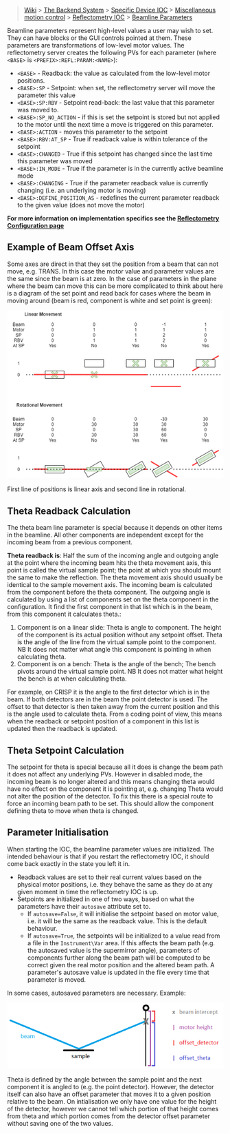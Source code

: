 > [Wiki](Home) > [The Backend System](The-Backend-System) > [Specific Device IOC](Specific-Device-IOC) > [Miscellaneous motion control](Miscellaneous-Motion-Control) > [Reflectometry IOC](Reflectometry-IOC) > [Beamline Parameters](Reflectometry-Beamline-Parameters)

Beamline parameters represent high-level values a user may wish to set. They can have blocks or the GUI controls pointed at them. These parameters are transformations of low-level motor values. The reflectometry server creates the following PVs for each parameter (where `<BASE>` is `<PREFIX>:REFL:PARAM:<NAME>`):

- `<BASE>` - Readback: the value as calculated from the low-level motor positions.
- `<BASE>:SP` - Setpoint: when set, the reflectometry server will move the parameter this value
- `<BASE>:SP:RBV` - Setpoint read-back: the last value that this parameter was moved to.
- `<BASE>:SP_NO_ACTION` - if this is set the setpoint is stored but not applied to the motor until the next time a move is triggered on this parameter.
- `<BASE>:ACTION` - moves this parameter to the setpoint
- `<BASE>:RBV:AT_SP` - True if readback value is within tolerance of the setpoint
- `<BASE>:CHANGED` - True if this setpoint has changed since the last time this parameter was moved
- `<BASE>:IN_MODE` - True if the parameter is in the currently active beamline mode
- `<BASE>:CHANGING` - True if the parameter readback value is currently changing (i.e. an underlying motor is moving)
- `<BASE>:DEFINE_POSITION_AS` - redefines the current parameter readback to the given value (does not move the motor)

**For more information on implementation specifics see the [Reflectometry Configuration page](https://github.com/ISISComputingGroup/ibex_developers_manual/wiki/Reflectometry-Configuration#beamline-parameters)**

## Example of Beam Offset Axis

Some axes are direct in that they set the position from a beam that can not move, e.g. TRANS. In this case the motor value and parameter values are the same since the beam is at zero. In the case of parameters in the plane where the beam can move this can be more complicated to think about here is a diagram of the set point and read back for cases where the beam in moving around (beam is red, component is white and set point is green):

![Relative parameter with motor positions](reflectometers/RelativeParameterWithMotor.png)

First line of positions is linear axis and second line in rotational.

## Theta Readback Calculation

The theta beam line parameter is special because it depends on other items in the beamline. All other components are independent except for the incoming beam from a previous component. 

**Theta readback is**: Half the sum of the incoming angle and outgoing angle at the point where the incoming beam hits the theta movement axis, this point is called the virtual sample point; the point at which you should mount the same to make the reflection. The theta movement axis should usually be identical to the sample movement axis. The incoming beam is calculated from the component before the theta component. The outgoing angle is calculated by using a list of components set on the theta component in the configuration. It find the first component in that list which is in the beam, from this component it calculates theta.: 

1. Component is on a linear slide: Theta is angle to component. The height of the component is its actual position without any setpoint offset. Theta is the angle of the line from the virtual sample point to the component. NB It does not matter what angle this component is pointing in when calculating theta.
2. Component is on a bench: Theta is the angle of the bench; The bench pivots around the virtual sample point. NB It does not matter what height the bench is at when calculating theta.

For example, on CRISP it is the angle to the first detector which is in the beam. If both detectors are in the beam the point detector is used. The offset to that detector is then taken away from the current position and this is the angle used to calculate theta. From a coding point of view, this means when the readback or setpoint position of a component in this list is updated then the readback is updated.

## Theta Setpoint Calculation

The setpoint for theta is special because all it does is change the beam path it does not affect any underlying PVs. However in disabled mode, the incoming beam is no longer altered and this means changing theta would have no effect on the component it is pointing at, e.g. changing Theta would not alter the position of the detector. To fix this there is a special route to force an incoming beam path to be set. This should allow the component defining theta to move when theta is changed.

## Parameter Initialisation

When starting the IOC, the beamline parameter values are initialized. The intended behaviour is that if you restart the reflectometry IOC, it should come back exactly in the state you left it in.

- Readback values are set to their real current values based on the physical motor positions, i.e. they behave the same as they do at any given moment in time the reflectometry IOC is up.
- Setpoints are initialized in one of two ways, based on what the parameters have their `autosave` attribute set to.
   - If `autosave=False`, it will initialise the setpoint based on motor value, i.e. it will be the same as the readback value. This is the default behaviour.
   - If `autosave=True`, the setpoints will be initialized to a value read from a file in the `Instrument\Var` area. If this affects the beam path (e.g. the autosaved value is the supermirror angle), parameters of components further along the beam path will be computed to be correct given the real motor position and the altered beam path. A parameter's autosave value is updated in the file every time that parameter is moved.

In some cases, autosaved parameters are necessary. Example:

![Init Theta](reflectometers/sp_inits.png)

Theta is defined by the angle between the sample point and the next component it is angled to (e.g. the point detector). However, the detector itself can also have an offset parameter that moves it to a given position relative to the beam. On intialisation we only have one value for the height of the detector, however we cannot tell which portion of that height comes from theta and which portion comes from the detector offset parameter without saving one of the two values.

